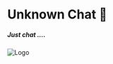 # Unknown Chat 📨

##### Just chat  ....

![Logo](https://s2.svgbox.net/hero-outline.svg?ic=chat&color=AF7AC5)